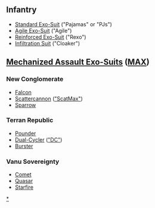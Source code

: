 ## Infantry

- [Standard Exo-Suit](Standard_Exo-Suit.md) ("Pajamas" or
  "PJs")
- [Agile Exo-Suit](Agile_Exo-Suit.md) ("Agile")
- [Reinforced Exo-Suit](Reinforced_Exo-Suit.md) ("Rexo")
- [Infiltration Suit](Infiltration_Suit.md) ("Cloaker")

## [Mechanized Assault Exo-Suits](Mechanized_Assault_Exo-Suit.md) ([MAX](Mechanized_Assault_Exo-Suit.md))

### New Conglomerate

- [Falcon](Falcon.md)
- [Scattercannon](Scattercannon.md)
  (["ScatMax"](Acronyms_and_Slang.md))
- [Sparrow](Sparrow.md)

### Terran Republic

- [Pounder](Pounder.md)
- [Dual-Cycler](Dual-Cycler.md)
  (["DC"](Acronyms_and_Slang.md))
- [Burster](Burster.md)

### Vanu Sovereignty

- [Comet](Comet.md)
- [Quasar](Quasar.md)
- [Starfire](Starfire.md)

[\*](category:Armor.md)
